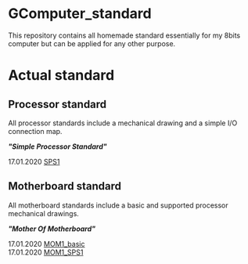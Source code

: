 # GComputer_standard
This repository contains all homemade standard essentially for my 8bits computer but can be applied for any other purpose.

# Actual standard

## Processor standard
All processor standards include a mechanical drawing and a simple I/O connection map. 

***"Simple Processor Standard"***

17.01.2020 [SPS1]()

## Motherboard standard
All motherboard standards include a basic and supported processor mechanical drawings. 

***"Mother Of Motherboard"***

17.01.2020 [MOM1_basic]()\
17.01.2020 [MOM1_SPS1]()
